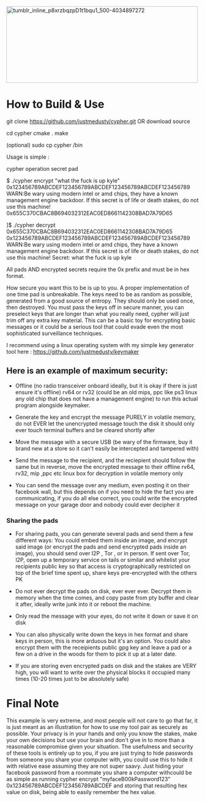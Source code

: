 <img width="500" height="200" alt="tumblr_inline_p8xrzbqzpD1t1bqu1_500-4034897272" src="https://github.com/user-attachments/assets/4a630361-3c1d-4501-83b1-3c6600e4fa9d" />


# How to Build & Use
git clone https://github.com/justmedusty/cypher.git OR download source 

cd cypher
cmake .
make

(optional) sudo cp cypher /bin

Usage is simple :

cypher operation secret pad

$ ./cypher encrypt "what the fuck is up kyle" 0x123456789ABCDEF123456789ABCDEF123456789ABCDEF123456789
WARN:Be wary using modern intel or amd chips, they have a known management engine backdoor. If this secret is of life or death stakes, do not use this machine!
0x655C370CBAC8B694032312EAC0ED8661142308BAD7A79D65

]$ ./cypher decrypt 0x655C370CBAC8B694032312EAC0ED8661142308BAD7A79D65 0x123456789ABCDEF123456789ABCDEF123456789ABCDEF123456789
WARN:Be wary using modern intel or amd chips, they have a known management engine backdoor. If this secret is of life or death stakes, do not use this machine!
Secret: what the fuck is up kyle

All pads AND encrypted secrets require the 0x prefix and must be in hex format.

How secure you want this to be is up to you. A proper implementation of one time pad is unbreakable. The keys need to be as random as possible, generated from a good source of entropy. They should only be used once,
then destroyed. You must pass the keys off in secure manner, you can preselect keys that are longer than what you really need, cypher will just trim off any extra key material. This can be a basic toy for encrypting basic messages or it could be a serious tool that could evade even the most sophisticated surveillance techniques.

I recommend using a linux operating system with my simple key generator tool here : https://github.com/justmedusty/keymaker

## Here is an example of maximum security:
- Offline (no radio transceiver onboard ideally, but it is okay if there is just ensure it's offline) rv64 or rv32 (could be an old mips, ppc like ps3 linux any old chip that does not have a management engine) to run this actual program alongside keymaker.

- Generate the key and encrypt the message PURELY in volatile memory, do not EVER let the unencrypted message touch the disk it should only ever touch terminal buffers and be cleared shortly after

- Move the message with a secure USB (be wary of the firmware, buy it brand new at a store so it can't easily be intercepted and tampered with)

- Send the message to the recipient, and the reciepient should follow the same but in reverse, move the encrypted message to their offline rv64, rv32, mip ,ppc etc linux box for decryption in volatile memory only

- You can send the message over any medium, even posting it on their facebook wall, but this depends on if you need to hide the fact you are communicating, if you do all else correct, you could write the encrypted message on your garage door and nobody could ever decipher it

### Sharing the pads
- For sharing pads, you can generate several pads and send them a few different ways: You could embed them inside an image, and encrypt said image (or encrypt the pads and send encrypted pads inside an image), you should send over I2P , Tor , or in person. If sent over Tor, I2P, open up a temporary service on tails or similar and whitelist your recipients public key so that access is cryptographically restricted on top of the brief time spent up, share keys pre-encrypted with the others PK

- Do not ever decrypt the pads on disk, ever ever ever. Decrypt them in memory when the time comes, and copy paste from pty buffer and clear it after, ideally write junk into it or reboot the machine. 

- Only read the message with your eyes, do not write it down or save it on disk

- You can also physically write down the keys in hex format and share keys in person, this is more arduous but it's an option. You could also encrypt them with the receipients public gpg key and leave a pad or a few on a drive in the woods for them to pick it up at a later date.

- If you are storing even encrypted pads on disk and the stakes are VERY high, you will want to write over the physical blocks it occupied many times (10-20 times just to be absolutely safe)


# Final Note
This example is very extreme, and most people will not care to go that far, it is just meant as an illustration for how to use my tool pair as securely as possible. Your privacy is in your hands and only you know the stakes, make your own decisions but use your brain and don't give in to more than a reasonable compromise given your situation. The usefulness and security of these tools is entirely up to you, if you are just trying to hide passwords from someone you share your computer with, you could use this to hide it with relative ease assuming they are not super saavy. Just hiding your facebook password from a roommate you share a computer withcould be as simple as running cypher encrypt "myfaceB00kPassword123" 0x123456789ABCDEF123456789ABCDEF and storing that resulting hex value on disk, being able to easily remember the hex value. 

